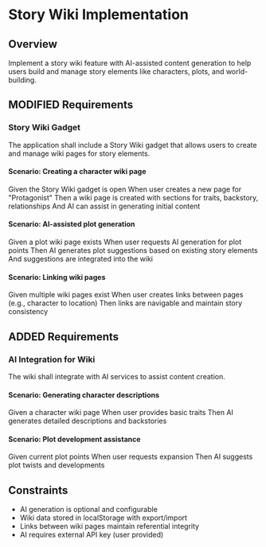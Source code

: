 # Story Wiki Implementation

## Overview
Implement a story wiki feature with AI-assisted content generation to help users build and manage story elements like characters, plots, and world-building.

## MODIFIED Requirements

### Story Wiki Gadget
The application shall include a Story Wiki gadget that allows users to create and manage wiki pages for story elements.

#### Scenario: Creating a character wiki page
Given the Story Wiki gadget is open
When user creates a new page for "Protagonist"
Then a wiki page is created with sections for traits, backstory, relationships
And AI can assist in generating initial content

#### Scenario: AI-assisted plot generation
Given a plot wiki page exists
When user requests AI generation for plot points
Then AI generates plot suggestions based on existing story elements
And suggestions are integrated into the wiki

#### Scenario: Linking wiki pages
Given multiple wiki pages exist
When user creates links between pages (e.g., character to location)
Then links are navigable and maintain story consistency

## ADDED Requirements

### AI Integration for Wiki
The wiki shall integrate with AI services to assist content creation.

#### Scenario: Generating character descriptions
Given a character wiki page
When user provides basic traits
Then AI generates detailed descriptions and backstories

#### Scenario: Plot development assistance
Given current plot points
When user requests expansion
Then AI suggests plot twists and developments

## Constraints
- AI generation is optional and configurable
- Wiki data stored in localStorage with export/import
- Links between wiki pages maintain referential integrity
- AI requires external API key (user provided)
